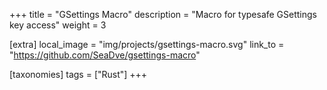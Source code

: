 +++
title = "GSettings Macro"
description = "Macro for typesafe GSettings key access"
weight = 3

[extra]
local_image = "img/projects/gsettings-macro.svg"
link_to = "https://github.com/SeaDve/gsettings-macro"

[taxonomies]
tags = ["Rust"]
+++
